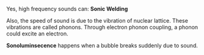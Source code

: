 Yes, high frequency sounds can: **Sonic Welding**

Also, the speed of sound is due to the vibration of nuclear lattice. These vibrations are called phonons. Through electron phonon coupling, a phonon could excite an electron.

**Sonoluminsecence** happens when a bubble breaks suddenly due to sound.